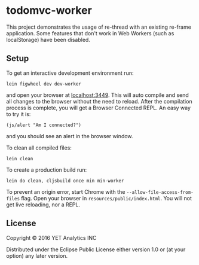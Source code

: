 # todomvc-worker

This project demonstrates the usage of re-thread with an existing re-frame application. Some features that don't work in Web Workers (such as localStorage) have been disabled.

## Setup

To get an interactive development environment run:

    lein figwheel dev dev-worker

and open your browser at [localhost:3449](http://localhost:3449/).
This will auto compile and send all changes to the browser without the
need to reload. After the compilation process is complete, you will
get a Browser Connected REPL. An easy way to try it is:

    (js/alert "Am I connected?")

and you should see an alert in the browser window.

To clean all compiled files:

    lein clean

To create a production build run:

    lein do clean, cljsbuild once min min-worker

To prevent an origin error, start Chrome with the `--allow-file-access-from-files` flag. Open your browser in `resources/public/index.html`. You will not
get live reloading, nor a REPL.

## License

Copyright © 2016 YET Analytics INC

Distributed under the Eclipse Public License either version 1.0 or (at your option) any later version.
